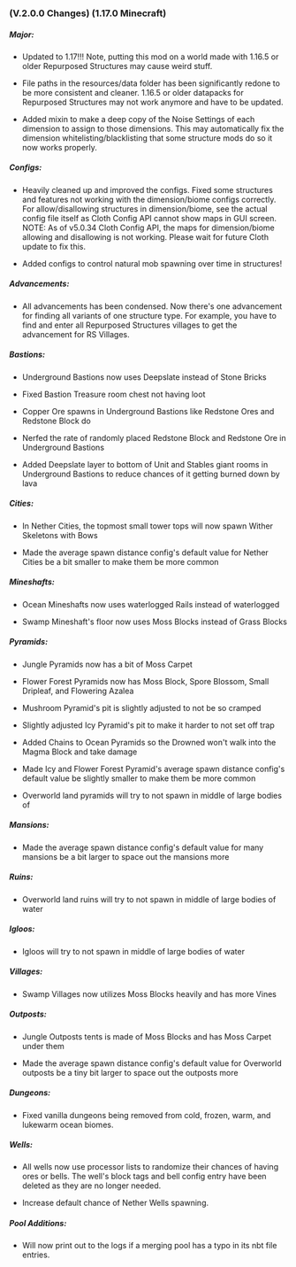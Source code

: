 ### **(V.2.0.0 Changes) (1.17.0 Minecraft)**

##### Major:
* Updated to 1.17!!! Note, putting this mod on a world made with 1.16.5 or older Repurposed Structures may cause weird stuff.

* File paths in the resources/data folder has been significantly redone to be more consistent and cleaner. 
  1.16.5 or older datapacks for Repurposed Structures may not work anymore and have to be updated.

* Added mixin to make a deep copy of the Noise Settings of each dimension to assign to those dimensions.
  This may automatically fix the dimension whitelisting/blacklisting that some structure mods do so it now works properly.

##### Configs:
* Heavily cleaned up and improved the configs. Fixed some structures and features not working with the dimension/biome configs correctly.
  For allow/disallowing structures in dimension/biome, see the actual config file itself as Cloth Config API cannot show maps in GUI screen.
  NOTE: As of v5.0.34 Cloth Config API, the maps for dimension/biome allowing and disallowing is not working. Please wait for future Cloth update to fix this.

* Added configs to control natural mob spawning over time in structures!

##### Advancements:
* All advancements has been condensed. Now there's one advancement for finding all variants of one structure type. 
  For example, you have to find and enter all Repurposed Structures villages to get the advancement for RS Villages.

##### Bastions:
* Underground Bastions now uses Deepslate instead of Stone Bricks
  
* Fixed Bastion Treasure room chest not having loot

* Copper Ore spawns in Underground Bastions like Redstone Ores and Redstone Block do
  
* Nerfed the rate of randomly placed Redstone Block and Redstone Ore in Underground Bastions

* Added Deepslate layer to bottom of Unit and Stables giant rooms in Underground Bastions to reduce chances of it getting burned down by lava

##### Cities:
* In Nether Cities, the topmost small tower tops will now spawn Wither Skeletons with Bows
  
* Made the average spawn distance config's default value for Nether Cities be a bit smaller to make them be more common

##### Mineshafts:
* Ocean Mineshafts now uses waterlogged Rails instead of waterlogged 
  
* Swamp Mineshaft's floor now uses Moss Blocks instead of Grass Blocks

##### Pyramids:
* Jungle Pyramids now has a bit of Moss Carpet
  
* Flower Forest Pyramids now has Moss Block, Spore Blossom, Small Dripleaf, and Flowering Azalea

* Mushroom Pyramid's pit is slightly adjusted to not be so cramped

* Slightly adjusted Icy Pyramid's pit to make it harder to not set off trap
  
* Added Chains to Ocean Pyramids so the Drowned won't walk into the Magma Block and take damage
  
* Made Icy and Flower Forest Pyramid's average spawn distance config's default value be slightly smaller to make them be more common 

* Overworld land pyramids will try to not spawn in middle of large bodies of 

##### Mansions:
* Made the average spawn distance config's default value for many mansions be a bit larger to space out the mansions more

##### Ruins:
* Overworld land ruins will try to not spawn in middle of large bodies of water

##### Igloos:
* Igloos will try to not spawn in middle of large bodies of water

##### Villages:
* Swamp Villages now utilizes Moss Blocks heavily and has more Vines

##### Outposts:
* Jungle Outposts tents is made of Moss Blocks and has Moss Carpet under them
  
* Made the average spawn distance config's default value for Overworld outposts be a tiny bit larger to space out the outposts more

##### Dungeons:
* Fixed vanilla dungeons being removed from cold, frozen, warm, and lukewarm ocean biomes.

##### Wells:
* All wells now use processor lists to randomize their chances of having ores or bells. 
  The well's block tags and bell config entry have been deleted as they are no longer needed.
  
* Increase default chance of Nether Wells spawning.

##### Pool Additions:
* Will now print out to the logs if a merging pool has a typo in its nbt file entries.